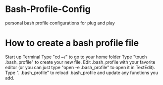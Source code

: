 # Bash-Profile-Config
personal bash profile configurations for plug and play

# How to create a bash profile file
Start up Terminal
Type "cd ~/" to go to your home folder
Type "touch .bash_profile" to create your new file.
Edit .bash_profile with your favorite editor (or you can just type "open -e .bash_profile" to open it in TextEdit).
Type ". .bash_profile" to reload .bash_profile and update any functions you add.
